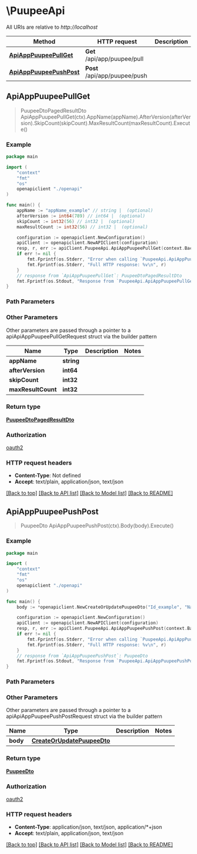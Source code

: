 # \PuupeeApi

All URIs are relative to *http://localhost*

Method | HTTP request | Description
------------- | ------------- | -------------
[**ApiAppPuupeePullGet**](PuupeeApi.md#ApiAppPuupeePullGet) | **Get** /api/app/puupee/pull | 
[**ApiAppPuupeePushPost**](PuupeeApi.md#ApiAppPuupeePushPost) | **Post** /api/app/puupee/push | 



## ApiAppPuupeePullGet

> PuupeeDtoPagedResultDto ApiAppPuupeePullGet(ctx).AppName(appName).AfterVersion(afterVersion).SkipCount(skipCount).MaxResultCount(maxResultCount).Execute()



### Example

```go
package main

import (
    "context"
    "fmt"
    "os"
    openapiclient "./openapi"
)

func main() {
    appName := "appName_example" // string |  (optional)
    afterVersion := int64(789) // int64 |  (optional)
    skipCount := int32(56) // int32 |  (optional)
    maxResultCount := int32(56) // int32 |  (optional)

    configuration := openapiclient.NewConfiguration()
    apiClient := openapiclient.NewAPIClient(configuration)
    resp, r, err := apiClient.PuupeeApi.ApiAppPuupeePullGet(context.Background()).AppName(appName).AfterVersion(afterVersion).SkipCount(skipCount).MaxResultCount(maxResultCount).Execute()
    if err != nil {
        fmt.Fprintf(os.Stderr, "Error when calling `PuupeeApi.ApiAppPuupeePullGet``: %v\n", err)
        fmt.Fprintf(os.Stderr, "Full HTTP response: %v\n", r)
    }
    // response from `ApiAppPuupeePullGet`: PuupeeDtoPagedResultDto
    fmt.Fprintf(os.Stdout, "Response from `PuupeeApi.ApiAppPuupeePullGet`: %v\n", resp)
}
```

### Path Parameters



### Other Parameters

Other parameters are passed through a pointer to a apiApiAppPuupeePullGetRequest struct via the builder pattern


Name | Type | Description  | Notes
------------- | ------------- | ------------- | -------------
 **appName** | **string** |  | 
 **afterVersion** | **int64** |  | 
 **skipCount** | **int32** |  | 
 **maxResultCount** | **int32** |  | 

### Return type

[**PuupeeDtoPagedResultDto**](PuupeeDtoPagedResultDto.md)

### Authorization

[oauth2](../README.md#oauth2)

### HTTP request headers

- **Content-Type**: Not defined
- **Accept**: text/plain, application/json, text/json

[[Back to top]](#) [[Back to API list]](../README.md#documentation-for-api-endpoints)
[[Back to Model list]](../README.md#documentation-for-models)
[[Back to README]](../README.md)


## ApiAppPuupeePushPost

> PuupeeDto ApiAppPuupeePushPost(ctx).Body(body).Execute()



### Example

```go
package main

import (
    "context"
    "fmt"
    "os"
    openapiclient "./openapi"
)

func main() {
    body := *openapiclient.NewCreateOrUpdatePuupeeDto("Id_example", "Name_example") // CreateOrUpdatePuupeeDto |  (optional)

    configuration := openapiclient.NewConfiguration()
    apiClient := openapiclient.NewAPIClient(configuration)
    resp, r, err := apiClient.PuupeeApi.ApiAppPuupeePushPost(context.Background()).Body(body).Execute()
    if err != nil {
        fmt.Fprintf(os.Stderr, "Error when calling `PuupeeApi.ApiAppPuupeePushPost``: %v\n", err)
        fmt.Fprintf(os.Stderr, "Full HTTP response: %v\n", r)
    }
    // response from `ApiAppPuupeePushPost`: PuupeeDto
    fmt.Fprintf(os.Stdout, "Response from `PuupeeApi.ApiAppPuupeePushPost`: %v\n", resp)
}
```

### Path Parameters



### Other Parameters

Other parameters are passed through a pointer to a apiApiAppPuupeePushPostRequest struct via the builder pattern


Name | Type | Description  | Notes
------------- | ------------- | ------------- | -------------
 **body** | [**CreateOrUpdatePuupeeDto**](CreateOrUpdatePuupeeDto.md) |  | 

### Return type

[**PuupeeDto**](PuupeeDto.md)

### Authorization

[oauth2](../README.md#oauth2)

### HTTP request headers

- **Content-Type**: application/json, text/json, application/*+json
- **Accept**: text/plain, application/json, text/json

[[Back to top]](#) [[Back to API list]](../README.md#documentation-for-api-endpoints)
[[Back to Model list]](../README.md#documentation-for-models)
[[Back to README]](../README.md)

